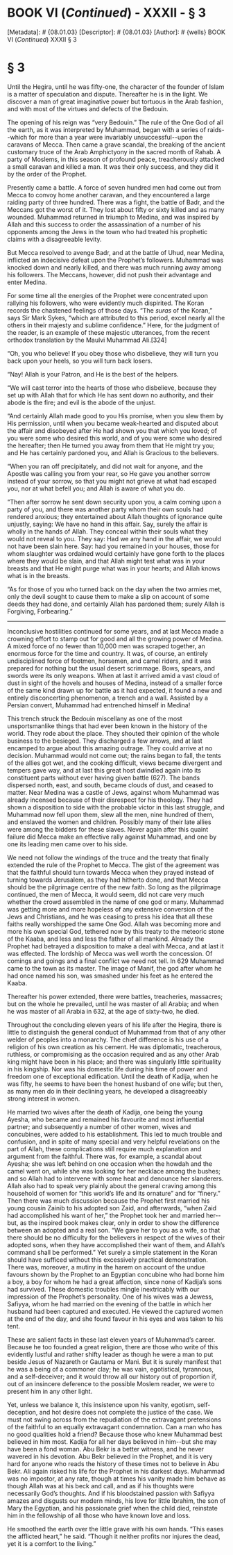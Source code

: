 # BOOK VI (_Continued_) - XXXII - § 3
[Metadata]: # {08.01.03}
[Descriptor]: # {08.01.03}
[Author]: # {wells}
BOOK VI (_Continued_)
XXXII
§ 3
# § 3
Until the Hegira, until he was fifty-one, the character of the founder of Islam
is a matter of speculation and dispute. Thereafter he is in the light. We
discover a man of great imaginative power but tortuous in the Arab fashion, and
with most of the virtues and defects of the Bedouin.

The opening of his reign was “very Bedouin.” The rule of the One God of all the
earth, as it was interpreted by Muhammad, began with a series of raids--which
for more than a year were invariably unsuccessful--upon the caravans of Mecca.
Then came a grave scandal, the breaking of the ancient customary truce of the
Arab Amphictyony in the sacred month of Rahab. A party of Moslems, in this
season of profound peace, treacherously attacked a small caravan and killed a
man. It was their only success, and they did it by the order of the Prophet.

Presently came a battle. A force of seven hundred men had come out from Mecca
to convoy home another caravan, and they encountered a large raiding party of
three hundred. There was a fight, the battle of Badr, and the Meccans got the
worst of it. They lost about fifty or sixty killed and as many wounded.
Muhammad returned in triumph to Medina, and was inspired by Allah and this
success to order the assassination of a number of his opponents among the Jews
in the town who had treated his prophetic claims with a disagreeable levity.

But Mecca resolved to avenge Badr, and at the battle of Uhud, near Medina,
inflicted an indecisive defeat upon the Prophet’s followers. Muhammad was
knocked down and nearly killed, and there was much running away among his
followers. The Meccans, however, did not push their advantage and enter Medina.

For some time all the energies of the Prophet were concentrated upon rallying
his followers, who were evidently much dispirited. The Koran records the
chastened feelings of those days. “The _suras_ of the Koran,” says Sir Mark
Sykes, “which are attributed to this period, excel nearly all the others in
their majesty and sublime confidence.” Here, for the judgment of the reader, is
an example of these majestic utterances, from the recent orthodox translation
by the Maulvi Muhammad Ali.[324]

“Oh, you who believe! If you obey those who disbelieve, they will turn you back
upon your heels, so you will turn back losers.

“Nay! Allah is your Patron, and He is the best of the helpers.

“We will cast terror into the hearts of those who disbelieve, because they set
up with Allah that for which He has sent down no authority, and their abode is
the fire; and evil is the abode of the unjust.

“And certainly Allah made good to you His promise, when you slew them by His
permission, until when you became weak-hearted and disputed about the affair
and disobeyed after He had shown you that which you loved; of you were some who
desired this world, and of you were some who desired the hereafter; then He
turned you away from them that He might try you; and He has certainly pardoned
you, and Allah is Gracious to the believers.

“When you ran off precipitately, and did not wait for anyone, and the Apostle
was calling you from your rear, so He gave you another sorrow instead of your
sorrow, so that you might not grieve at what had escaped you, nor at what
befell you; and Allah is aware of what you do.

“Then after sorrow he sent down security upon you, a calm coming upon a party
of you, and there was another party whom their own souls had rendered anxious;
they entertained about Allah thoughts of ignorance quite unjustly, saying: We
have no hand in this affair. Say, surely the affair is wholly in the hands of
Allah. They conceal within their souls what they would not reveal to you. They
say: Had we any hand in the affair, we would not have been slain here. Say: had
you remained in your houses, those for whom slaughter was ordained would
certainly have gone forth to the places where they would be slain, and that
Allah might test what was in your breasts and that He might purge what was in
your hearts; and Allah knows what is in the breasts.

“As for those of you who turned back on the day when the two armies met, only
the devil sought to cause them to make a slip on account of some deeds they had
done, and certainly Allah has pardoned them; surely Allah is Forgiving,
Forbearing.”

*       *       *       *       *

Inconclusive hostilities continued for some years, and at last Mecca made a
crowning effort to stamp out for good and all the growing power of Medina. A
mixed force of no fewer than 10,000 men was scraped together, an enormous force
for the time and country. It was, of course, an entirely undisciplined force of
footmen, horsemen, and camel riders, and it was prepared for nothing but the
usual desert scrimmage. Bows, spears, and swords were its only weapons. When at
last it arrived amid a vast cloud of dust in sight of the hovels and houses of
Medina, instead of a smaller force of the same kind drawn up for battle as it
had expected, it found a new and entirely disconcerting phenomenon, a trench
and a wall. Assisted by a Persian convert, Muhammad had entrenched himself in
Medina!

This trench struck the Bedouin miscellany as one of the most unsportsmanlike
things that had ever been known in the history of the world. They rode about
the place. They shouted their opinion of the whole business to the besieged.
They discharged a few arrows, and at last encamped to argue about this amazing
outrage. They could arrive at no decision. Muhammad would not come out; the
rains began to fall, the tents of the allies got wet, and the cooking
difficult, views became divergent and tempers gave way, and at last this great
host dwindled again into its constituent parts without ever having given battle
(627). The bands dispersed north, east, and south, became clouds of dust, and
ceased to matter. Near Medina was a castle of Jews, against whom Muhammad was
already incensed because of their disrespect for his theology. They had shown a
disposition to side with the probable victor in this last struggle, and
Muhammad now fell upon them, slew all the men, nine hundred of them, and
enslaved the women and children. Possibly many of their late allies were among
the bidders for these slaves. Never again after this quaint failure did Mecca
make an effective rally against Muhammad, and one by one its leading men came
over to his side.

We need not follow the windings of the truce and the treaty that finally
extended the rule of the Prophet to Mecca. The gist of the agreement was that
the faithful should turn towards Mecca when they prayed instead of turning
towards Jerusalem, as they had hitherto done, and that Mecca should be the
pilgrimage centre of the new faith. So long as the pilgrimage continued, the
men of Mecca, it would seem, did not care very much whether the crowd assembled
in the name of one god or many. Muhammad was getting more and more hopeless of
any extensive conversion of the Jews and Christians, and he was ceasing to
press his idea that all these faiths really worshipped the same One God. Allah
was becoming more and more his own special God, tethered now by this treaty to
the meteoric stone of the Kaaba, and less and less the father of all mankind.
Already the Prophet had betrayed a disposition to make a deal with Mecca, and
at last it was effected. The lordship of Mecca was well worth the concession.
Of comings and goings and a final conflict we need not tell. In 629 Muhammad
came to the town as its master. The image of Manif, the god after whom he had
once named his son, was smashed under his feet as he entered the Kaaba.

Thereafter his power extended, there were battles, treacheries, massacres; but
on the whole he prevailed, until he was master of all Arabia; and when he was
master of all Arabia in 632, at the age of sixty-two, he died.

Throughout the concluding eleven years of his life after the Hegira, there is
little to distinguish the general conduct of Muhammad from that of any other
welder of peoples into a monarchy. The chief difference is his use of a
religion of his own creation as his cement. He was diplomatic, treacherous,
ruthless, or compromising as the occasion required and as any other Arab king
might have been in his place; and there was singularly little spirituality in
his kingship. Nor was his domestic life during his time of power and freedom
one of exceptional edification. Until the death of Kadija, when he was fifty,
he seems to have been the honest husband of one wife; but then, as many men do
in their declining years, he developed a disagreeably strong interest in women.

He married two wives after the death of Kadija, one being the young Ayesha, who
became and remained his favourite and most influential partner; and
subsequently a number of other women, wives and concubines, were added to his
establishment. This led to much trouble and confusion, and in spite of many
special and very helpful revelations on the part of Allah, these complications
still require much explanation and argument from the faithful. There was, for
example, a scandal about Ayesha; she was left behind on one occasion when the
howdah and the camel went on, while she was looking for her necklace among the
bushes; and so Allah had to intervene with some heat and denounce her
slanderers. Allah also had to speak very plainly about the general craving
among this household of women for “this world’s life and its ornature” and for
“finery.” Then there was much discussion because the Prophet first married his
young cousin Zainib to his adopted son Zaid, and afterwards, “when Zaid had
accomplished his want of her,” the Prophet took her and married her--but, as
the inspired book makes clear, only in order to show the difference between an
adopted and a real son. “We gave her to you as a wife, so that there should be
no difficulty for the believers in respect of the wives of their adopted sons,
when they have accomplished their want of them, and Allah’s command shall be
performed.” Yet surely a simple statement in the Koran should have sufficed
without this excessively practical demonstration. There was, moreover, a mutiny
in the harem on account of the undue favours shown by the Prophet to an
Egyptian concubine who had borne him a boy, a boy for whom he had a great
affection, since none of Kadija’s sons had survived. These domestic troubles
mingle inextricably with our impression of the Prophet’s personality. One of
his wives was a Jewess, Safiyya, whom he had married on the evening of the
battle in which her husband had been captured and executed. He viewed the
captured women at the end of the day, and she found favour in his eyes and was
taken to his tent.

These are salient facts in these last eleven years of Muhammad’s career.
Because he too founded a great religion, there are those who write of this
evidently lustful and rather shifty leader as though he were a man to put
beside Jesus of Nazareth or Gautama or Mani. But it is surely manifest that he
was a being of a commoner clay; he was vain, egotistical, tyrannous, and a
self-deceiver; and it would throw all our history out of proportion if, out of
an insincere deference to the possible Moslem reader, we were to present him in
any other light.

Yet, unless we balance it, this insistence upon his vanity, egotism,
self-deception, and hot desire does not complete the justice of the case. We
must not swing across from the repudiation of the extravagant pretensions of
the faithful to an equally extravagant condemnation. Can a man who has no good
qualities hold a friend? Because those who knew Muhammad best believed in him
most. Kadija for all her days believed in him--but she may have been a fond
woman. Abu Bekr is a better witness, and he never wavered in his devotion. Abu
Bekr believed in the Prophet, and it is very hard for anyone who reads the
history of these times not to believe in Abu Bekr. Ali again risked his life
for the Prophet in his darkest days. Muhammad was no impostor, at any rate,
though at times his vanity made him behave as though Allah was at his beck and
call, and as if his thoughts were necessarily God’s thoughts. And if his
bloodstained passion with Safiyya amazes and disgusts our modern minds, his
love for little Ibrahim, the son of Mary the Egyptian, and his passionate grief
when the child died, reinstate him in the fellowship of all those who have
known love and loss.

He smoothed the earth over the little grave with his own hands. “This eases the
afflicted heart,” he said. “Though it neither profits nor injures the dead, yet
it is a comfort to the living.”

